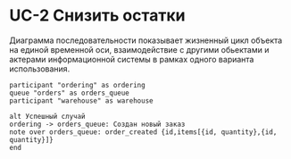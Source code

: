 # UC-2 Снизить остатки
Диаграмма последовательности показывает жизненный цикл объекта на единой временной оси, взаимодействие с другими обьектами и актерами информационной системы в рамках одного варианта использования.

```plantuml
participant "ordering" as ordering
queue "orders" as orders_queue
participant "warehouse" as warehouse

alt Успешный случай
ordering -> orders_queue: Cоздан новый заказ
note over orders_queue: order_created {id,items[{id, quantity},{id, quantity}]}
end
```
